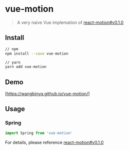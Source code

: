 # vue-motion

> A very naive Vue implemation of [react-motion#v0.1.0](https://github.com/chenglou/react-motion/tree/v0.1.0)

## Install

``` bash
// npm
npm install --save vue-motion

// yarn
yarn add vue-motion
```

## Demo
[https://wangbinyq.github.io/vue-motion/]

## Usage

### Spring
```js
import Spring from 'vue-motion'
```

For details, please reference [react-motion#v0.1.0](https://github.com/chenglou/react-motion/tree/v0.1.0)
